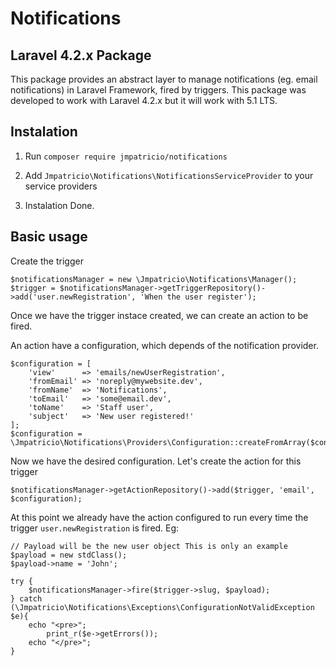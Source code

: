 # Notifications

## Laravel 4.2.x Package

This package provides an abstract layer to manage notifications (eg. email notifications) in Laravel Framework, fired by triggers. This package was developed to work with Laravel 4.2.x but it will work with 5.1 LTS.

## Instalation

1. Run `composer require jmpatricio/notifications`

2. Add `Jmpatricio\Notifications\NotificationsServiceProvider` to your service providers 

3. Instalation Done.

## Basic usage

Create the trigger

	$notificationsManager = new \Jmpatricio\Notifications\Manager();
    $trigger = $notificationsManager->getTriggerRepository()->add('user.newRegistration', 'When the user register');
    
    
Once we have the trigger instace created, we can create an action to be fired. 

An action have a configuration, which depends of the notification provider.

	$configuration = [
        'view'      => 'emails/newUserRegistration',
        'fromEmail' => 'noreply@mywebsite.dev',
        'fromName'  => 'Notifications',
        'toEmail'   => 'some@email.dev',
        'toName'    => 'Staff user',
        'subject'   => 'New user registered!'
    ];
    $configuration = \Jmpatricio\Notifications\Providers\Configuration::createFromArray($configuration);


Now we have the desired configuration. Let's create the action for this trigger

	$notificationsManager->getActionRepository()->add($trigger, 'email', $configuration);
	
	
At this point we already have the action configured to run every time the trigger `user.newRegistration` is fired. Eg:

	// Payload will be the new user object This is only an example
	$payload = new stdClass();
    $payload->name = 'John';

    try {
        $notificationsManager->fire($trigger->slug, $payload);
    } catch (\Jmpatricio\Notifications\Exceptions\ConfigurationNotValidException $e){
        echo "<pre>";
            print_r($e->getErrors());
        echo "</pre>";
    }
    
    
